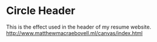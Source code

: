 # Circle Header
This is the effect used in the header of my resume website.
http://www.matthewmacraebovell.ml/canvas/index.html
